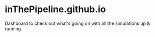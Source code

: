 # inThePipeline.github.io
Dashboard to check out what's going on with all the simulations up &amp; running
